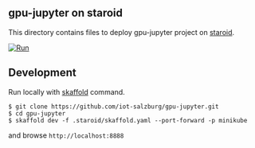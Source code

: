## gpu-jupyter on staroid

This directory contains files to deploy gpu-jupyter project on [staroid](https://staroid.com).

[![Run](https://staroid.com/api/run/button.svg)](https://staroid.com/api/run)


## Development

Run locally with [skaffold](https://skaffold.dev) command.

```
$ git clone https://github.com/iot-salzburg/gpu-jupyter.git
$ cd gpu-jupyter
$ skaffold dev -f .staroid/skaffold.yaml --port-forward -p minikube
```

and browse `http://localhost:8888`
